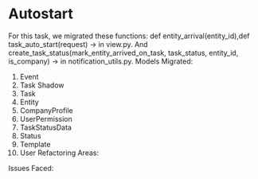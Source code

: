 # Autostart
For this task, we migrated these functions: def entity_arrival(entity_id),def task_auto_start(request) -> in view.py. And create_task_status(mark_entity_arrived_on_task, task_status, entity_id, is_company) -> in notification_utils.py.
Models Migrated:
1. Event
2. Task Shadow
3. Task
4. Entity
5. CompanyProfile
6. UserPermission
7. TaskStatusData
8. Status
9. Template
10. User
Refactoring Areas:

Issues Faced:
